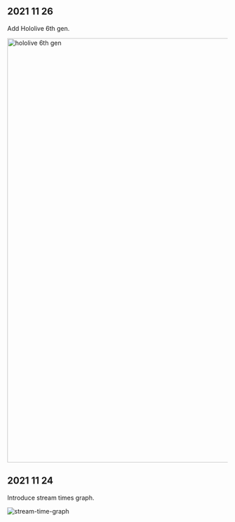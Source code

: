 2021 11 26
----

Add Hololive 6th gen.

<img width="970" alt="hololive 6th gen" src="https://user-images.githubusercontent.com/17513314/143552063-980b80c5-301b-4067-ab45-b80b282c80c1.png">


2021 11 24
----

Introduce stream times graph.


![stream-time-graph](https://user-images.githubusercontent.com/17513314/143553872-dae67db3-6ecd-4e0a-8dbe-5de5ae7015ee.gif)
